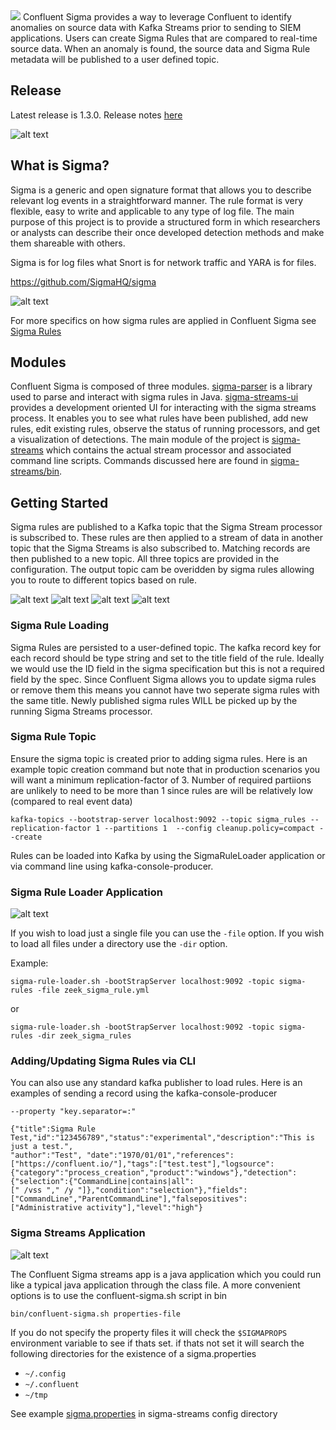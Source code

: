 <img style="center;" src="images/confluent-sigma-logo.png">
Confluent Sigma provides a way to leverage Confluent to identify anomalies on source data with Kafka Streams prior to 
sending to SIEM applications. Users can create Sigma Rules that are compared to real-time source data. When an anomaly 
is found, the source data and Sigma Rule metadata will be published to a user defined topic.

## Release

Latest release is 1.3.0.  Release notes [here](docs/release-notes-1.3.0.md)

![alt text](images/overview.png "Overview")

## What is Sigma?
Sigma is a generic and open signature format that allows you to describe relevant log events in a straightforward 
manner. The rule format is very flexible, easy to write and applicable to any type of log file. The main purpose of 
this project is to provide a structured form in which researchers or analysts can describe their once developed 
detection methods and make them shareable with others.

Sigma is for log files what Snort is for network traffic and YARA is for files.

https://github.com/SigmaHQ/sigma

![alt text](images/sigma_rule.png "Sigma Rule")

For more specifics on how sigma rules are applied in Confluent Sigma see [Sigma Rules](docs/sigma-rules.md)

## Modules

Confluent Sigma is composed of three modules.  [sigma-parser](sigma-parser) is a library used to parse and interact with
sigma rules in Java.  [sigma-streams-ui](sigma-streams-ui) provides a development oriented UI for interacting with 
the sigma streams process.  It enables you to see what rules have been published, add new rules, edit existing rules,
observe the status of running processors, and get a visualization of detections. The main module of the project is
[sigma-streams](sigma-streams) which contains the actual stream processor and associated command line scripts.  Commands
discussed here are found in [sigma-streams/bin](sigma-streams/bin).

## Getting Started

Sigma rules are published to a Kafka topic that the Sigma Stream processor is subscribed to.  These rules are then 
applied to a stream of data in another topic that the Sigma Streams is also subscribed to.  Matching records are then 
published to a new topic.  All three topics are provided in the configuration. The output topic cam be overidden by 
sigma rules allowing you to route to different topics based on rule.

![alt text](images/topologies.png "Topologies")
![alt text](images/simple-topology.png "Simple Topology")
![alt text](images/aggregate-topology.png "Aggregate Topology")
![alt text](images/detection-results.png "Detection Results")

### Sigma Rule Loading

Sigma Rules are persisted to a user-defined topic. The kafka record key for each record should be type string and set to
the title field of the rule.  Ideally we would use the ID field in the sigma specification but this is not a required 
field by the spec.  Since Confluent Sigma allows you to update sigma rules or remove them this means you cannot have
two seperate sigma rules with the same title. Newly published sigma rules WILL be picked up by the running Sigma Streams 
processor. 

### Sigma Rule Topic

Ensure the sigma topic is created prior to adding sigma rules.  Here is an example topic creation command but note that in production scenarios you will want a minimum replication-factor of 3.  Number of required partiions are unlikely to need to be more than 1 since rules are will be relatively low (compared to real event data)

`kafka-topics --bootstrap-server localhost:9092 --topic sigma_rules --replication-factor 1 --partitions 1 
--config cleanup.policy=compact --create`

Rules can be loaded into Kafka by using the SigmaRuleLoader application or via command line using kafka-console-producer.

### Sigma Rule Loader Application
![alt text](images/rule_loader.png "Sigma Rule Loader")

If you wish to load just a single file you can use the `-file` option.  If you wish to load all files under a directory
use the `-dir` option.

Example: 

`sigma-rule-loader.sh -bootStrapServer localhost:9092 -topic sigma-rules -file zeek_sigma_rule.yml`

or

`sigma-rule-loader.sh -bootStrapServer localhost:9092 -topic sigma-rules -dir zeek_sigma_rules`


### Adding/Updating Sigma Rules via CLI
You can also use any standard kafka publisher to load rules.  Here is an examples of sending a record using the kafka-console-producer

```kafka-console-producer --bootstrap-server localhost:9092 --topic <topic-name> --property "parse.key=true" 
--property "key.separator=:"

{"title":Sigma Rule Test,"id":"123456789","status":"experimental","description":"This is just a test.", 
"author":"Test", "date":"1970/01/01","references":["https://confluent.io/"],"tags":["test.test"],"logsource": 
{"category":"process_creation","product":"windows"},"detection":{"selection":{"CommandLine|contains|all":
[" /vss "," /y "]},"condition":"selection"},"fields":["CommandLine","ParentCommandLine"],"falsepositives":
["Administrative activity"],"level":"high"}
```

### Sigma Streams Application
![alt text](images/streams_app.png "Sigma Streams App")

The Confluent Sigma streams app is a java application which you could run like a typical java application through the 
class file. A more convenient options is to use the confluent-sigma.sh script in bin

`bin/confluent-sigma.sh properties-file`

If you do not specify the property files it will check the `$SIGMAPROPS` environment variable to see if thats set.
if thats not set it will search the following directories for the existence of a sigma.properties

- `~/.config`
- `~/.confluent` 
- `~/tmp`

See example [sigma.properties](sigma-streams/config/sigma.properties) in sigma-streams config directory

